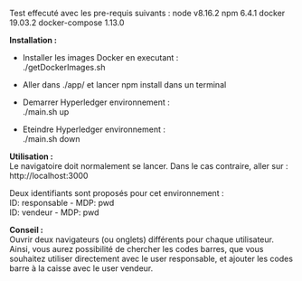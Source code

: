 Test effecuté avec les pre-requis suivants :
node v8.16.2
npm 6.4.1
docker 19.03.2
docker-compose  1.13.0

<b>Installation :</b><br>
- Installer les images Docker en executant :<br>
./getDockerImages.sh

- Aller dans ./app/ et lancer npm install dans un terminal

- Demarrer Hyperledger environnement :<br>
./main.sh up

- Eteindre Hyperledger environnement :<br>
./main.sh down

<b>Utilisation :</b><br>
Le navigatoire doit normalement se lancer. Dans le cas contraire, aller sur : http://localhost:3000 <br>

Deux identifiants sont proposés pour cet environnement :<br> 
ID: responsable - MDP: pwd<br>
ID: vendeur - MDP: pwd

<b>Conseil :</b><br>
Ouvrir deux navigateurs (ou onglets) différents pour chaque utilisateur.<br>
Ainsi, vous aurez possibilité de chercher les codes barres, que vous souhaitez utiliser directement avec le user responsable,
et ajouter les codes barre à la caisse avec le user vendeur.
